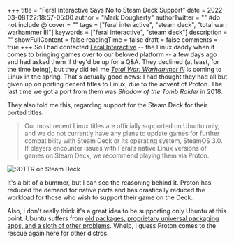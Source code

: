 +++
title = "Feral Interactive Says No to Steam Deck Support"
date = 2022-03-08T22:18:57-05:00
author = "Mark Dougherty"
authorTwitter = "" #do not include @
cover = ""
tags = ["feral interactive", "steam deck", "total war: warhammer III"]
keywords = ["feral interactive", "steam deck"]
description = ""
showFullContent = false
readingTime = false
draft = false
comments = true
+++
So I had contacted [Feral Interactive](https://www.feralinteractive.com/en/) -- the Linux daddy when it comes to bringing games over to our beloved platform -- a few days ago and had asked them if they'd be up for a Q&A. They declined (at least, for the time being), but they did tell me [*Total War: Warhammer III*](https://store.steampowered.com/app/1142710/Total_War_WARHAMMER_III/) is coming to Linux in the spring. That's actually good news: I had thought they had all but given up on porting decent titles to Linux, due to the advent of Proton. The last time we got a port from them was *Shadow of the Tomb Raider* in 2018.

They also told me this, regarding support for the Steam Deck for their ported titles:
> Our most recent Linux titles are officially supported on Ubuntu only, and we do not currently have any plans to update games for further compatibility with Steam Deck or its operating system, SteamOS 3.0. If players encounter issues with Feral’s native Linux versions of games on Steam Deck, we recommend playing them via Proton.

![SOTTR on Steam Deck](/images/feral_no_deck/sottr.png)

It's a bit of a bummer, but I can see the reasoning behind it. Proton has reduced the demand for native ports and has drastically reduced the workload for those who wish to support their game on the Deck.

Also, I don't really think it's a great idea to be supporting only Ubuntu at this point. Ubuntu suffers from [old packages, proprietary universal packaging apps, and a sloth of other problems](https://www.youtube.com/watch?v=lr8iMnuW6aw). Whelp, I guess Proton comes to the rescue again here for other distros.
